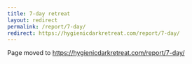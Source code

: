 ```yaml
---
title: 7-day retreat
layout: redirect
permalink: /report/7-day/
redirect: https://hygienicdarkretreat.com/report/7-day/
---
```


Page moved to <https://hygienicdarkretreat.com/report/7-day/>

